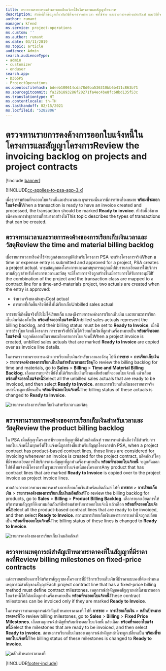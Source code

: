 ```yaml
---
title: ตรวจทานรายการคงค้างการออกใบแจ้งหนี้ในโครงการและสัญญาโครงการ
description: หัวข้อนี้ให้ข้อมูลเกี่ยวกับวิธีที่จะตรวจทานเวลา ค่าใช้จ่าย และรายการคงค้างผลิตภัณฑ์ และวิธีที่จะทำเครื่องหมายว่าพร้อมสำหรับการออกใบแจ้งหนี้
author: rumant
manager: kfend
ms.service: project-operations
ms.custom: ''
ms.author: rumant
ms.date: 03/11/2019
ms.topic: article
audience: Admin
search.audienceType:
- admin
- customizer
- enduser
search.app:
- D365PS
- ProjectOperations
ms.openlocfilehash: bdeeb100614cda78d0ba536310bb6b411c863b71
ms.sourcegitcommit: fa32b1893286f20271fa4ec4be8fc68bd135f53c
ms.translationtype: HT
ms.contentlocale: th-TH
ms.lasthandoff: 02/15/2021
ms.locfileid: "5282806"
---
```

# <a name="review-the-invoicing-backlog-on-projects-and-project-contracts"></a><span data-ttu-id="cc865-103">ตรวจทานรายการคงค้างการออกใบแจ้งหนี้ในโครงการและสัญญาโครงการ</span><span class="sxs-lookup"><span data-stu-id="cc865-103">Review the invoicing backlog on projects and project contracts</span></span>

[!include [banner](../includes/psa-now-project-operations.md)]

[!INCLUDE[cc-applies-to-psa-app-3.x](../includes/cc-applies-to-psa-app-3x.md)]

<span data-ttu-id="cc865-104">เมื่อธุกรรมพ้อมที่จะออกใบแจ้งหนี้และประมวลผล ธุรกรรมนั้นควรมีการทำเครื่องหมาย **พร้อมที่จะออกใบแจ้งหนี้**</span><span class="sxs-lookup"><span data-stu-id="cc865-104">When a transaction is ready to have an invoice created and processed, the transaction should be marked **Ready to invoice**.</span></span> <span data-ttu-id="cc865-105">หัวข้อนี้อธิบายชนิดของการทำธุรกรรมที่สามารถสร้างได้</span><span class="sxs-lookup"><span data-stu-id="cc865-105">This topic describes the types of transactions that can be created.</span></span>

## <a name="review-the-time-and-material-billing-backlog"></a><span data-ttu-id="cc865-106">ตรวจทานเวลาและรายการคงค้างของการเรียกเก็บเงินเวลาและวัสดุ</span><span class="sxs-lookup"><span data-stu-id="cc865-106">Review the time and material billing backlog</span></span>

<span data-ttu-id="cc865-107">เมื่อรายการเวลาหรือค่าใช้จ่ายถูกส่งและอนุมัติสำหรับโครงการ PSA จะสร้างโครงการจริง</span><span class="sxs-lookup"><span data-stu-id="cc865-107">When a time or expense entry is submitted and approved for a project, PSA creates a project actual.</span></span> <span data-ttu-id="cc865-108">หาชุดข้อมูลของโครงการและคลาสธุรกรรมถูกแม็ปกับรายละเอียดการให้บริการตามสัญญาสำหรับโครงการเวลาและวัสดุ จะมีโครงการจริงถูกสร้างขึ้นเมื่อรายการได้รับการอนุมัติ</span><span class="sxs-lookup"><span data-stu-id="cc865-108">If the combination of the project and the transaction class are mapped to a contract line for a time-and-materials project, two actuals are created when the entry is approved:</span></span>

- <span data-ttu-id="cc865-109">จำนวนจริงของต้นทุน</span><span class="sxs-lookup"><span data-stu-id="cc865-109">Cost actual</span></span> 
- <span data-ttu-id="cc865-110">การขายที่เกิดขึ้นจริงที่ยังไม่ได้เรียกเก็บ</span><span class="sxs-lookup"><span data-stu-id="cc865-110">Unbilled sales actual</span></span>

<span data-ttu-id="cc865-111">การขายที่เกิดขึ้นจริงที่ยังไม่ได้เรียกเก็บ แสดงถึงรายการคงค้างการเรียกเก็บเงิน และสถานะการเรียกเก็บเงินที่ต้องตั้งเป็น **พร้อมที่จะออกใบแจ้งหนี้**</span><span class="sxs-lookup"><span data-stu-id="cc865-111">Unbilled sales actuals represent the billing backlog, and their billing status must be set to **Ready to Invoice**.</span></span> <span data-ttu-id="cc865-112">เมื่อมีการสร้างใบแจ้งหนี้โครงการ การขายจริงที่ยังไม่ได้เรียกเก็บเงินที่ถูกทำเครื่องหมายเป็น **พร้อมที่จะออกใบแจ้งหนี้** จะถูกคัดลอกเป็นรายละเอียดรายการใบแจ้งหนี้</span><span class="sxs-lookup"><span data-stu-id="cc865-112">When a project invoice is created, unbilled sales actuals that are marked **Ready to Invoice** are copied over as invoice line details.</span></span>

<span data-ttu-id="cc865-113">ในการตรวจทานรายการคงค้างการเรียกเก็บเงินสำหรับเวลาและวัสดุ ไปที่ **การขาย** \> **การเรียกเก็บเงิน** \> **รายการคงค้างของการเรียกเก็บเงินสำหรับเวลาและวัสดุ**</span><span class="sxs-lookup"><span data-stu-id="cc865-113">To review the billing backlog for time and materials, go to **Sales** \> **Billing** \> **Time and Material Billing Backlog**.</span></span> <span data-ttu-id="cc865-114">เลือกการขายจริงที่ยังไม่ได้เรียกเก็บเงินทั้งหมดที่พร้อมที่จะออกใบแจ้งหนี้ แล้วเลือก **พร้อมที่จะออกใบแจ้งหนี้**</span><span class="sxs-lookup"><span data-stu-id="cc865-114">Select all the unbilled sales actuals that are ready to be invoiced, and then select **Ready to Invoice**.</span></span> <span data-ttu-id="cc865-115">สถานะการเรียกเก็บเงินของรายการจริงเหล่านี้จะถูกเปลี่ยนเป็น **พร้อมที่จะออกใบแจ้งหนี้**</span><span class="sxs-lookup"><span data-stu-id="cc865-115">The billing status of these actuals is changed to **Ready to Invoice**.</span></span>

![รายการคงค้างการเรียกเก็บเงินสำหรับเวลาและวัสดุ](media/TMBacklog.png)

## <a name="review-the-product-billing-backlog"></a><span data-ttu-id="cc865-117">ตรวจทานรายการคงค้างของการเรียกเก็บเงินสำหรับเวลาและวัสดุ</span><span class="sxs-lookup"><span data-stu-id="cc865-117">Review the product billing backlog</span></span>

<span data-ttu-id="cc865-118">ใน PSA เมื่อสัญญาโครงการมีรายการสัญญาที่อิงกับผลิตภัณฑ์ รายการเหล่านั้นถือว่าใช้สำหรับการออกใบแจ้งหนี้ในทุกครั้งที่ใบแจ้งหนี้ถูกสร้างขึ้นสำหรับสัญญาโครงการ</span><span class="sxs-lookup"><span data-stu-id="cc865-118">In PSA, when a project contract has product-based contract lines, those lines are considered for invoicing whenever an invoice is created for the project contract.</span></span> <span data-ttu-id="cc865-119">ผลิตภัณฑ์ใดๆ ที่มีรายละเอียดการให้บริการตามสัญญาที่ถูกทำเครื่องหมายเป็น **พร้อมที่จะออกใบแจ้งหนี้** จะถูกคัดลอกไปยังใบแจ้งหนี้โครงการในฐานะรายการใบแจ้งหนี้ของโครงการ</span><span class="sxs-lookup"><span data-stu-id="cc865-119">Any product that has contract lines that are marked **Ready to Invoice** is copied over to the project invoice as project invoice lines.</span></span>

<span data-ttu-id="cc865-120">หากต้องการตรวจทานรายการคงค้างการเรียกเก็บเงินสำหรัลผลิตภัณฑ์ ไปที่ **การขาย** \> **การเรียกเก็บเงิน** \> **รายการคงค้างของการเรียกเก็บเงินผลิตภัณฑ์**</span><span class="sxs-lookup"><span data-stu-id="cc865-120">To review the billing backlog for products, go to **Sales** \> **Billing** \> **Product Billing Backlog**.</span></span> <span data-ttu-id="cc865-121">เลือกรายละเอียดการให้บริการตามสัญญาที่อิงตามผลิตภัณฑ์ที่พร้อมสำหรับการออกใบแจ้งนี้ แล้วเลือก **พร้อมที่จะออกใบแจ้งหนี้**</span><span class="sxs-lookup"><span data-stu-id="cc865-121">Select all the product-based contract lines that are ready to be invoiced, and then select **Ready to Invoice**.</span></span> <span data-ttu-id="cc865-122">สถานะการเรียกเก็บเงินของรายการเหล่านี้จะถูกเปลี่ยนเป็น **พร้อมที่จะออกใบแจ้งหนี้**</span><span class="sxs-lookup"><span data-stu-id="cc865-122">The billing status of these lines is changed to **Ready to Invoice**.</span></span>

![รายการคงค้างของการเรียกเก็บเงินผลิตภัณฑ์](media/ProductBacklog.png)

## <a name="review-billing-milestones-on-fixed-price-contracts"></a><span data-ttu-id="cc865-124">ตรวจทานเหตุการณ์สำคัญเป้าหมายราคาคงที่ในสัญญาที่มีราคาคงที่</span><span class="sxs-lookup"><span data-stu-id="cc865-124">Review billing milestones on fixed-price contracts</span></span>

<span data-ttu-id="cc865-125">แต่ละรายละเอียดการให้บริการสัญญาของโครงการที่มีวิธีการเรียกเก็บเงินที่มีราคาแบบคงที่ต้องกำหนดเหตุการณ์สำคัญของสัญญา</span><span class="sxs-lookup"><span data-stu-id="cc865-125">Each project contract line that has a fixed-price billing method must define contract milestones.</span></span> <span data-ttu-id="cc865-126">เหตุการณ์สำคัญของสัญญาเหล่านี้สามารถออกใบแจ้งหนี้ได้ก็ต่อเมื่อถูกทำเครื่องหมายเป็น **พร้อมที่จะออกใบแจ้งหนี้**</span><span class="sxs-lookup"><span data-stu-id="cc865-126">These contract milestones can be invoiced only if they are marked **Ready to Invoice**.</span></span> 

<span data-ttu-id="cc865-127">ในการตรวจทานเหตุการณ์สำคัญเป้าหมายราคาคงที่ ไปที่ **การขาย** \> **การเรียกเก็บเงิน** \> **หลักเป้าหมายราคาคงที่**</span><span class="sxs-lookup"><span data-stu-id="cc865-127">To review billing milestones, go to **Sales** \> **Billing** \> **Fixed Price Milestones**.</span></span> <span data-ttu-id="cc865-128">เลือกเหตุการณ์สำคัญที่พร้อมที่จะออกใบแจ้งหนี้ แล้วเลือก **พร้อมที่จะออกใบแจ้งหนี้**</span><span class="sxs-lookup"><span data-stu-id="cc865-128">Select the milestones that are ready to be invoiced, and then select **Ready to invoice**.</span></span> <span data-ttu-id="cc865-129">สถานะการเรียกเก็บเงินของเหตุการณ์สำคัญเหล่านี้จะถูกเปลี่ยนเป็น **พร้อมที่จะออกใบแจ้งหนี้**</span><span class="sxs-lookup"><span data-stu-id="cc865-129">The billing status of these milestones is changed to **Ready to Invoice**.</span></span>

![หลักเป้าหมายราคาคงที่](media/FPBacklog.png)


[!INCLUDE[footer-include](../includes/footer-banner.md)]